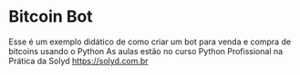 # Bitcoin Bot

Esse é um exemplo didático de como criar um bot para venda e compra de bitcoins usando o Python As aulas estão no curso Python Profissional na Prática da Solyd https://solyd.com.br

